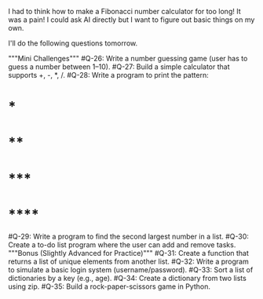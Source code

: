 I had to think how to make a Fibonacci number calculator for too long!
It was a pain! I could ask AI directly but I want to figure out basic things on my own.

I'll do the following questions tomorrow.

"""Mini Challenges"""
#Q-26: Write a number guessing game (user has to guess a number between 1–10).
#Q-27: Build a simple calculator that supports +, -, *, /.
#Q-28: Write a program to print the pattern:
# *
# **
# ***
# ****

#Q-29: Write a program to find the second largest number in a list.
#Q-30: Create a to-do list program where the user can add and remove tasks.
"""Bonus (Slightly Advanced for Practice)"""
#Q-31: Create a function that returns a list of unique elements from another list.
#Q-32: Write a program to simulate a basic login system (username/password).
#Q-33: Sort a list of dictionaries by a key (e.g., age).
#Q-34: Create a dictionary from two lists using zip.
#Q-35: Build a rock-paper-scissors game in Python.